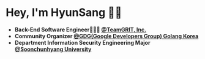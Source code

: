# Hey, I'm HyunSang 👋🏻
- **Back-End Software Engineer🧑🏻‍💻 [@TeamGRIT, Inc.](https://teamgrit.kr)**
- **Community Organizer [@GDG(Google Developers Group) Golang Korea](https://gdg.community.dev/gdg-golang-korea/)**
- **Department Information Security Engineering Major [@Soonchunhyang University](https://home.sch.ac.kr/security/index.jsp)**
